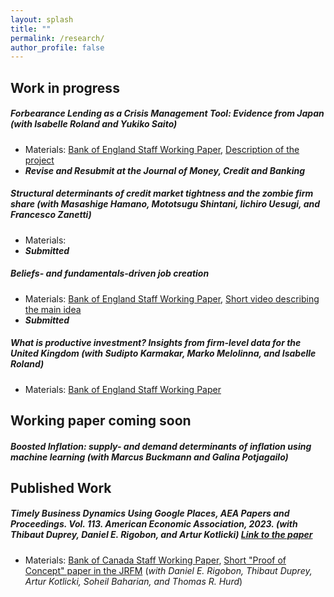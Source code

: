 ```yaml
---
layout: splash
title: ""
permalink: /research/
author_profile: false
---
```


## Work in progress

##### Forbearance Lending as a Crisis Management Tool: Evidence from Japan (*with Isabelle Roland and Yukiko Saito*)
* Materials: [Bank of England Staff Working Paper](https://www.bankofengland.co.uk/working-paper/2024/forbearance-lending-as-a-crisis-management-tool-evidence-from-japan), [Description of the project](https://www.keynesfund.econ.cam.ac.uk/roland-forbearance-lending-as-a-crisis-management-tool-in-Japan)
* ***Revise and Resubmit at the Journal of Money, Credit and Banking***

##### Structural determinants of credit market tightness and the zombie firm share (*with Masashige Hamano, Mototsugu Shintani, Iichiro Uesugi, and Francesco Zanetti*)
 * Materials: 
 * ***Submitted***

##### Beliefs- and fundamentals-driven job creation 
 * Materials: [Bank of England Staff Working Paper](https://www.bankofengland.co.uk/-/media/boe/files/working-paper/2023/beliefs-and-fundamentals-driven-job-creation.pdf), [Short video describing the main idea](https://www.youtube.com/watch?v=1CuFVz8nZiM&t=62s)
 * ***Submitted***

##### What is productive investment? Insights from firm-level data for the United Kingdom (with  Sudipto Karmakar, Marko Melolinna, and Isabelle Roland)
 * Materials: [Bank of England Staff Working Paper](https://www.bankofengland.co.uk/working-paper/2022/what-is-productive-investment-insights-from-firm-level-data-for-the-united-kingdom)


## Working paper coming soon

##### Boosted Inflation: supply- and demand determinants of inflation using machine learning (with Marcus Buckmann and Galina Potjagailo)

## Published Work

##### Timely Business Dynamics Using Google Places, AEA Papers and Proceedings. Vol. 113. American Economic Association, 2023. (*with  Thibaut Duprey, Daniel E. Rigobon, and Artur Kotlicki*) [Link to the paper](https://www.aeaweb.org/articles?id=10.1257/pandp.20231050)
 * Materials: [Bank of Canada Staff Working Paper](https://www.bankofcanada.ca/2022/01/staff-working-paper-2022-1/), [Short "Proof of Concept" paper in the JRFM](https://www.mdpi.com/1911-8074/15/4/183) (*with Daniel E. Rigobon, Thibaut Duprey, Artur Kotlicki, Soheil Baharian, and Thomas R. Hurd*)


  


<br />
<br />
<br />
<br />
<br />
<br />
<br />
<br />
<br />
<br />
<br />
<br />
<br />
<br />
<br />
<br />
<br />
<br />
<br />
<br />
<br />
<br />
<br />
<br />
<br />
<br />
<br />
<br />
<br />
<br />
<br />

<!--
{% if author.googlescholar %}
  You can also find my articles on <u><a href="{{author.googlescholar}}">my Google Scholar profile</a>.</u>
{% endif %}

{% include base_path %}

{% for post in site.publications reversed %}
  {% include archive-single.html %}
{% endfor %}

-->